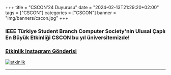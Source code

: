 +++
title = "CSCON'24 Duyurusu"
date = "2024-02-13T21:29:20+02:00"
tags = ["CSCON"]
categories = ["CSCON"]
banner = "img/banners/cscon.jpg"
+++

### IEEE Türkiye Student Branch Computer Society'nin Ulusal Çaplı En Büyük Etkinliği CSCON bu yıl üniversitemizde!
### [Etkinlik Instagram Gönderisi](https://www.instagram.com/p/)
[![etkinlik](/img/cscon/csconlarge.png)](https://www.instagram.com/p/)
______

